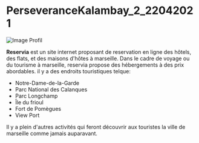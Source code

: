 # PerseveranceKalambay_2_22042021
![Image Profil](https://perseverancecoding.github.io/PerseveranceKalambay_2_22042021/images/logo/Reservia@3x.png)
<p><strong>Reservia</strong> est un site internet proposant de reservation en ligne des hôtels, des flats, et des maisons d'hôtes à marseille.
Dans le cadre de voyage ou du tourisme à marseille, reservia propose des hébergements
à des prix abordables. il y a des endroits touristiques telque:
<ul>
<li>Notre-Dame-de-la-Garde</li>
<li>Parc National des Calanques</li>
<li>Parc Longchamp</li>
<li>Île du frioul</li>
<li>Fort de Pomègues</li>
<li>View Port</li>
</ul> 
Il y a plein d'autres activités qui feront découvrir aux touristes la ville de marseille
comme jamais auparavant.</p>
